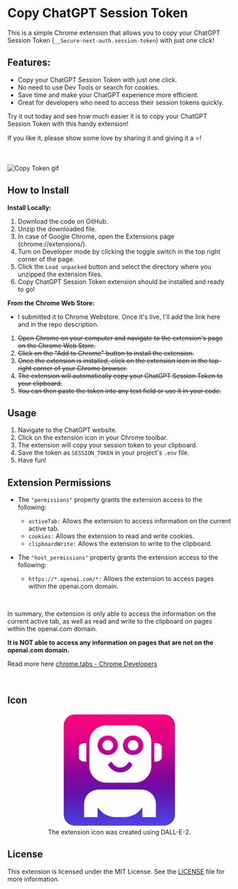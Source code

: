 # Copy ChatGPT Session Token

This is a simple Chrome extension that allows you to copy your ChatGPT Session Token (`__Secure-next-auth.session-token`) with just one click!

## Features:

- Copy your ChatGPT Session Token with just one click.
- No need to use Dev Tools or search for cookies.
- Save time and make your ChatGPT experience more efficient.
- Great for developers who need to access their session tokens quickly.

Try it out today and see how much easier it is to copy your ChatGPT Session Token with this handy extension!

If you like it, please show some love by sharing it and giving it a ⭐!

<br>

![Copy Token gif](copy-token.gif)

## How to Install

**Install Locally:**

1.  Download the code on GitHub.
2.  Unzip the downloaded file.
3.  In case of Google Chrome, open the Extensions page (chrome://extensions/).
4.  Turn on Developer mode by clicking the toggle switch in the top right corner of the page.
5.  Click the `Load unpacked` button and select the directory where you unzipped the extension files.
6.  Copy ChatGPT Session Token extension should be installed and ready to go!
    <br>

**From the Chrome Web Store:**

- I submitted it to Chrome Webstore. Once it's live, I'll add the link here and in the repo description.

1. ~~Open Chrome on your computer and navigate to the extension's page on the Chrome Web Store.~~
2. ~~Click on the "Add to Chrome" button to install the extension.~~
3. ~~Once the extension is installed, click on the extension icon in the top-right corner of your Chrome browser.~~
4. ~~The extension will automatically copy your ChatGPT Session Token to your clipboard.~~
5. ~~You can then paste the token into any text field or use it in your code.~~

## Usage

1. Navigate to the ChatGPT website.
2. Click on the extension icon in your Chrome toolbar.
3. The extension will copy your session token to your clipboard.
4. Save the token as `SESSION_TOKEN` in your project's `.env` file.
5. Have fun!

## Extension Permissions

- The `"permissions"` property grants the extension access to the following:

  - `activeTab:` Allows the extension to access information on the current active tab.
  - `cookies:` Allows the extension to read and write cookies.
  - `clipboardWrite:` Allows the extension to write to the clipboard.

- The `"host_permissions"` property grants the extension access to the following:
  - `https://*.openai.com/*:` Allows the extension to access pages within the openai.com domain.

<br>

In summary, the extension is only able to access the information on the current active tab, as well as read and write to the clipboard on pages within the openai.com domain.

**It is NOT able to access any information on pages that are not on the openai.com domain.**

Read more here [chrome.tabs - Chrome Developers](https://developer.chrome.com/docs/extensions/reference/tabs/)

<br>

## Icon

<p align="center">
  <img src="icons/icon256x256.png" alt="Copy ChatGPT Session Token icon" />
  <br>
  The extension icon was created using DALL-E-2.
</p>

## License

This extension is licensed under the MIT License. See the [LICENSE](https://github.com/itsbrex/Copy-ChatGPT-Session-Token/blob/master/LICENSE) file for more information.
